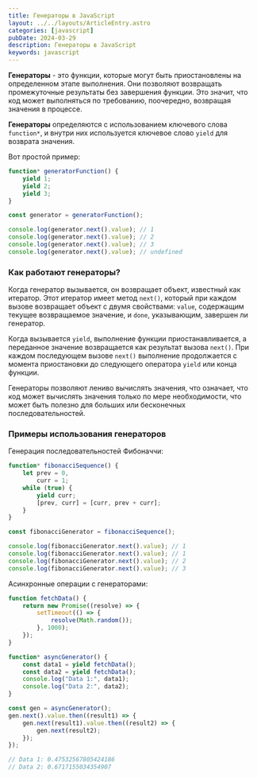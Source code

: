 ```yaml
---
title: Генераторы в JavaScript
layout: ../../layouts/ArticleEntry.astro
categories: [javascript]
pubDate: 2024-03-29
description: Генераторы в JavaScript
keywords: javascript
---
```


**Генераторы** - это функции, которые могут быть приостановлены на определенном этапе выполнения. Они позволяют возвращать промежуточные результаты без завершения функции. Это значит, что код может выполняться по требованию, поочередно, возвращая значения в процессе.

**Генераторы** определяются с использованием ключевого слова `function*`, и внутри них используется ключевое слово `yield` для возврата значения. 

Вот простой пример:

```javascript
function* generatorFunction() {
    yield 1;
    yield 2;
    yield 3;
}

const generator = generatorFunction();

console.log(generator.next().value); // 1
console.log(generator.next().value); // 2
console.log(generator.next().value); // 3
console.log(generator.next().value); // undefined
```

### Как работают генераторы?

Когда генератор вызывается, он возвращает объект, известный как итератор. Этот итератор имеет метод `next()`, который при каждом вызове возвращает объект с двумя свойствами: `value`, содержащим текущее возвращаемое значение, и `done`, указывающим, завершен ли генератор.

Когда вызывается `yield`, выполнение функции приостанавливается, а переданное значение возвращается как результат вызова `next()`. При каждом последующем вызове `next()` выполнение продолжается с момента приостановки до следующего оператора `yield` или конца функции.

Генераторы позволяют лениво вычислять значения, что означает, что код может вычислять значения только по мере необходимости, что может быть полезно для больших или бесконечных последовательностей.

### Примеры использования генераторов

Генерация последовательностей Фибоначчи:

```javascript
function* fibonacciSequence() {
    let prev = 0,
        curr = 1;
    while (true) {
        yield curr;
        [prev, curr] = [curr, prev + curr];
    }
}

const fibonacciGenerator = fibonacciSequence();

console.log(fibonacciGenerator.next().value); // 1
console.log(fibonacciGenerator.next().value); // 1
console.log(fibonacciGenerator.next().value); // 2
console.log(fibonacciGenerator.next().value); // 3
```

Асинхронные операции с генераторами:

```javascript
function fetchData() {
    return new Promise((resolve) => {
        setTimeout(() => {
            resolve(Math.random());
        }, 1000);
    });
}

function* asyncGenerator() {
    const data1 = yield fetchData();
    const data2 = yield fetchData();
    console.log("Data 1:", data1);
    console.log("Data 2:", data2);
}

const gen = asyncGenerator();
gen.next().value.then((result1) => {
    gen.next(result1).value.then((result2) => {
        gen.next(result2);
    });
});

// Data 1: 0.47532567805424186
// Data 2: 0.6717155034354907
```